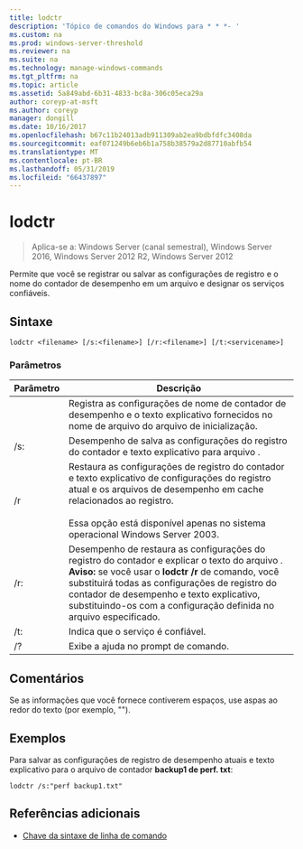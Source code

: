 ```yaml
---
title: lodctr
description: 'Tópico de comandos do Windows para * * *- '
ms.custom: na
ms.prod: windows-server-threshold
ms.reviewer: na
ms.suite: na
ms.technology: manage-windows-commands
ms.tgt_pltfrm: na
ms.topic: article
ms.assetid: 5a849abd-6b31-4833-bc8a-306c05eca29a
author: coreyp-at-msft
ms.author: coreyp
manager: dongill
ms.date: 10/16/2017
ms.openlocfilehash: b67c11b24013adb911309ab2ea9bdbfdfc3408da
ms.sourcegitcommit: eaf071249b6eb6b1a758b38579a2d87710abfb54
ms.translationtype: MT
ms.contentlocale: pt-BR
ms.lasthandoff: 05/31/2019
ms.locfileid: "66437897"
---
```

# <a name="lodctr"></a>lodctr

>Aplica-se a: Windows Server (canal semestral), Windows Server 2016, Windows Server 2012 R2, Windows Server 2012

Permite que você se registrar ou salvar as configurações de registro e o nome do contador de desempenho em um arquivo e designar os serviços confiáveis.
## <a name="syntax"></a>Sintaxe
```
lodctr <filename> [/s:<filename>] [/r:<filename>] [/t:<servicename>]
```
### <a name="parameters"></a>Parâmetros

|    Parâmetro     |                                                                                                                                         Descrição                                                                                                                                          |
|------------------|----------------------------------------------------------------------------------------------------------------------------------------------------------------------------------------------------------------------------------------------------------------------------------------------|
|    <filename>    |                                                                                          Registra as configurações de nome de contador de desempenho e o texto explicativo fornecidos no nome de arquivo do arquivo de inicialização.                                                                                          |
|  /s:<filename>   |                                                                                                       Desempenho de salva as configurações do registro do contador e texto explicativo para arquivo <filename>.                                                                                                       |
|        /r        |                                Restaura as configurações de registro do contador e texto explicativo de configurações do registro atual e os arquivos de desempenho em cache relacionados ao registro.<br /><br />Essa opção está disponível apenas no sistema operacional Windows Server 2003.                                |
|  /r:<filename>   | Desempenho de restaura as configurações do registro do contador e explicar o texto do arquivo <filename>. **Aviso:** se você usar o **lodctr /r** de comando, você substituirá todas as configurações de registro do contador de desempenho e texto explicativo, substituindo-os com a configuração definida no arquivo especificado. |
| /t:<servicename> |                                                                                                                       Indica que o serviço <servicename> é confiável.                                                                                                                       |
|        /?        |                                                                                                                             Exibe a ajuda no prompt de comando.                                                                                                                             |

## <a name="remarks"></a>Comentários
Se as informações que você fornece contiverem espaços, use aspas ao redor do texto (por exemplo, "<filename>").
## <a name="BKMK_Examples"></a>Exemplos
Para salvar as configurações de registro de desempenho atuais e texto explicativo para o arquivo de contador **backup1 de perf. txt**:
```
lodctr /s:"perf backup1.txt"
```
## <a name="additional-references"></a>Referências adicionais
-   [Chave da sintaxe de linha de comando](command-line-syntax-key.md)

